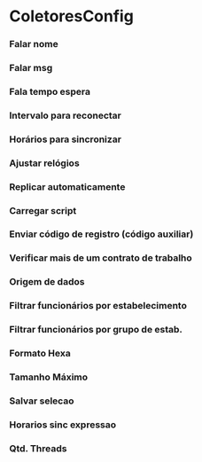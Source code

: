 # ColetoresConfig

### Falar nome 
<!-- FalarNome -->

### Falar msg 
<!-- FalarMsg -->

### Fala tempo espera 
<!-- FalaTempoEspera -->

### Intervalo para reconectar 
<!-- IntervaloReconectar -->

### Horários para sincronizar
<!-- HorariosSinc -->

### Ajustar relógios 
<!-- AjustarRelogios -->

### Replicar automaticamente 
<!-- AutoReplicar -->

### Carregar script 
<!-- CarregarScript -->

### Enviar código de registro (código auxiliar) 
<!-- EnviarCdRegistro -->

### Verificar mais de um contrato de trabalho 
<!-- VerificarFuncDuplicados -->

### Origem de dados 
<!-- OrigemDadosEmp -->

### Filtrar funcionários por estabelecimento 
<!-- FiltrarFuncEstab -->

### Filtrar funcionários por grupo de estab. 
<!-- FiltrarFuncEstabGrupo -->

### Formato Hexa 
<!-- FormatoHexa -->

### Tamanho Máximo 
<!-- FormatoHexaMaxTam -->

### Salvar selecao 
<!-- SalvarSelecao -->

### Horarios sinc expressao 
<!-- HorariosSincExpressao -->

### Qtd. Threads 
<!-- QtdThreads -->
